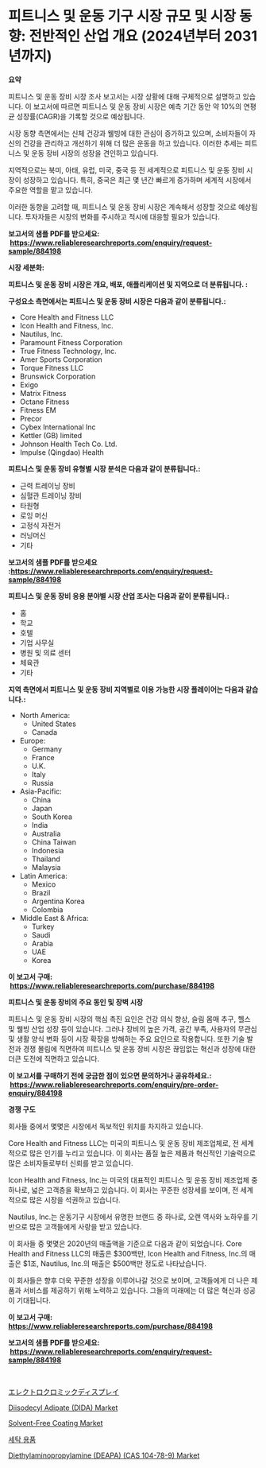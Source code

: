 <p><h1>피트니스 및 운동 기구 시장 규모 및 시장 동향: 전반적인 산업 개요 (2024년부터 2031년까지)</h1></p><p><strong>요약</strong></p>
<p><p>피트니스 및 운동 장비 시장 조사 보고서는 시장 상황에 대해 구체적으로 설명하고 있습니다. 이 보고서에 따르면 피트니스 및 운동 장비 시장은 예측 기간 동안 약 10%의 연평균 성장률(CAGR)을 기록할 것으로 예상됩니다.</p><p>시장 동향 측면에서는 신체 건강과 웰빙에 대한 관심이 증가하고 있으며, 소비자들이 자신의 건강을 관리하고 개선하기 위해 더 많은 운동을 하고 있습니다. 이러한 추세는 피트니스 및 운동 장비 시장의 성장을 견인하고 있습니다.</p><p>지역적으로는 북미, 아태, 유럽, 미국, 중국 등 전 세계적으로 피트니스 및 운동 장비 시장이 성장하고 있습니다. 특히, 중국은 최근 몇 년간 빠르게 증가하며 세계적 시장에서 주요한 역할을 맡고 있습니다.</p><p>이러한 동향을 고려할 때, 피트니스 및 운동 장비 시장은 계속해서 성장할 것으로 예상됩니다. 투자자들은 시장의 변화를 주시하고 적시에 대응할 필요가 있습니다.</p></p>
<p><strong>보고서의 샘플 PDF를 받으세요: &nbsp;<a href="https://www.reliableresearchreports.com/enquiry/request-sample/884198">https://www.reliableresearchreports.com/enquiry/request-sample/884198</a></strong></p>
<p><strong>시장 세분화:</strong></p>
<p><strong> 피트니스 및 운동 장비 시장은 개요, 배포, 애플리케이션 및 지역으로 더 분류됩니다. :</strong></p>
<p><strong>구성요소 측면에서는 피트니스 및 운동 장비 시장은 다음과 같이 분류됩니다.:</strong></p>
<p><ul><li>Core Health and Fitness LLC</li><li>Icon Health and Fitness, Inc.</li><li>Nautilus, Inc.</li><li>Paramount Fitness Corporation</li><li>True Fitness Technology, Inc.</li><li>Amer Sports Corporation</li><li>Torque Fitness LLC</li><li>Brunswick Corporation</li><li>Exigo</li><li>Matrix Fitness</li><li>Octane Fitness</li><li>Fitness EM</li><li>Precor</li><li>Cybex International Inc</li><li>Kettler (GB) limited</li><li>Johnson Health Tech Co. Ltd.</li><li>Impulse (Qingdao) Health</li></ul></p>
<p><strong> 피트니스 및 운동 장비 유형별 시장 분석은 다음과 같이 분류됩니다.:</strong></p>
<p><ul><li>근력 트레이닝 장비</li><li>심혈관 트레이닝 장비</li><li>타원형</li><li>로잉 머신</li><li>고정식 자전거</li><li>러닝머신</li><li>기타</li></ul></p>
<p><strong>보고서의 샘플 PDF를 받으세요 :<a href="https://www.reliableresearchreports.com/enquiry/request-sample/884198">https://www.reliableresearchreports.com/enquiry/request-sample/884198</a></strong></p>
<p><strong> 피트니스 및 운동 장비 응용 분야별 시장 산업 조사는 다음과 같이 분류됩니다.:</strong></p>
<p><ul><li>홈</li><li>학교</li><li>호텔</li><li>기업 사무실</li><li>병원 및 의료 센터</li><li>체육관</li><li>기타</li></ul></p>
<p><strong>지역 측면에서 피트니스 및 운동 장비 지역별로 이용 가능한 시장 플레이어는 다음과 같습니다.:</strong></p>
<p><ul>
    <li>
        North America:
        <ul>
            <li>United States</li>
            <li>Canada</li>
        </ul>
    </li>
    <li>
        Europe:
        <ul>
            <li>Germany</li>
            <li>France</li>
            <li>U.K.</li>
            <li>Italy</li>
            <li>Russia</li>
        </ul>
    </li>
    <li>
        Asia-Pacific:
        <ul>
            <li>China</li>
            <li>Japan</li>
            <li>South Korea</li>
            <li>India</li>
            <li>Australia</li>
            <li>China Taiwan</li>
            <li>Indonesia</li>
            <li>Thailand</li>
            <li>Malaysia</li>
        </ul>
    </li>
    <li>
        Latin America:
        <ul>
            <li>Mexico</li>
            <li>Brazil</li>
            <li>Argentina Korea</li>
            <li>Colombia</li>
        </ul>
    </li>
    <li>
        Middle East & Africa:
        <ul>
            <li>Turkey</li>
            <li>Saudi</li>
            <li>Arabia</li>
            <li>UAE</li>
            <li>Korea</li>
        </ul>
    </li>
    </ul></p>
<p><strong>이 보고서 구매: &nbsp;<a href="https://www.reliableresearchreports.com/purchase/884198">https://www.reliableresearchreports.com/purchase/884198</a></strong></p>
<p><strong>피트니스 및 운동 장비의 주요 동인 및 장벽 시장</strong></p>
<p><p>피트니스 및 운동 장비 시장의 핵심 촉진 요인은 건강 의식 향상, 슬림 몸매 추구, 헬스 및 웰빙 산업 성장 등이 있습니다. 그러나 장비의 높은 가격, 공간 부족, 사용자의 무관심 및 생활 양식 변화 등이 시장 확장을 방해하는 주요 요인으로 작용합니다. 또한 기술 발전과 경쟁 몰림에 직면하여 피트니스 및 운동 장비 시장은 끊임없는 혁신과 성장에 대한 더큰 도전에 직면하고 있습니다.</p></p>
<p><strong>이 보고서를 구매하기 전에 궁금한 점이 있으면 문의하거나 공유하세요.: &nbsp;<a href="https://www.reliableresearchreports.com/enquiry/pre-order-enquiry/884198">https://www.reliableresearchreports.com/enquiry/pre-order-enquiry/884198</a></strong></p>
<p><strong>경쟁 구도</strong></p>
<p><p>회사들 중에서 몇몇은 시장에서 독보적인 위치를 차지하고 있습니다. </p><p>Core Health and Fitness LLC는 미국의 피트니스 및 운동 장비 제조업체로, 전 세계적으로 많은 인기를 누리고 있습니다. 이 회사는 품질 높은 제품과 혁신적인 기술력으로 많은 소비자들로부터 신뢰를 받고 있습니다. </p><p>Icon Health and Fitness, Inc.는 미국의 대표적인 피트니스 및 운동 장비 제조업체 중 하나로, 넓은 고객층을 확보하고 있습니다. 이 회사는 꾸준한 성장세를 보이며, 전 세계적으로 많은 시장을 석권하고 있습니다. </p><p>Nautilus, Inc.는 운동기구 시장에서 유명한 브랜드 중 하나로, 오랜 역사와 노하우를 기반으로 많은 고객들에게 사랑을 받고 있습니다. </p><p>이 회사들 중 몇몇은 2020년의 매출액을 기준으로 다음과 같이 되었습니다. Core Health and Fitness LLC의 매출은 $300백만, Icon Health and Fitness, Inc.의 매출은 $1조, Nautilus, Inc.의 매출은 $500백만 정도로 나타났습니다. </p><p>이 회사들은 향후 더욱 꾸준한 성장을 이루어나갈 것으로 보이며, 고객들에게 더 나은 제품과 서비스를 제공하기 위해 노력하고 있습니다. 그들의 미래에는 더 많은 혁신과 성공이 기대됩니다.</p></p>
<p><strong>이 보고서 구매: &nbsp; <a href="https://www.reliableresearchreports.com/purchase/884198">https://www.reliableresearchreports.com/purchase/884198</a></strong></p>
<p><strong>보고서의 샘플 PDF를 받으세요: &nbsp;<a href="https://www.reliableresearchreports.com/enquiry/request-sample/884198">https://www.reliableresearchreports.com/enquiry/request-sample/884198</a></strong><strong></strong></p>
<p>&nbsp;</p>
<p><p><a href="https://github.com/oqxogxyvqe90775/Market-Research-Report-List-1/blob/main/56975731602.md">エレクトロクロミックディスプレイ</a></p><p><a href="https://github.com/mauripalmi/Market-Research-Report-List-2/blob/main/diisodecyl-adipate-dida-market.md">Diisodecyl Adipate (DIDA) Market</a></p><p><a href="https://issuu.com/reportprime-2/docs/solvent-free-coating-market-size-2030.pptx">Solvent-Free Coating Market</a></p><p><a href="https://github.com/lzrvbyqzftro57/Market-Research-Report-List-1/blob/main/14729091248.md">세탁 용품</a></p><p><a href="https://github.com/gulaimolin/Market-Research-Report-List-3/blob/main/diethylaminopropylamine-deapa-cas-104-78-9-market.md">Diethylaminopropylamine (DEAPA) (CAS 104-78-9) Market</a></p></p>